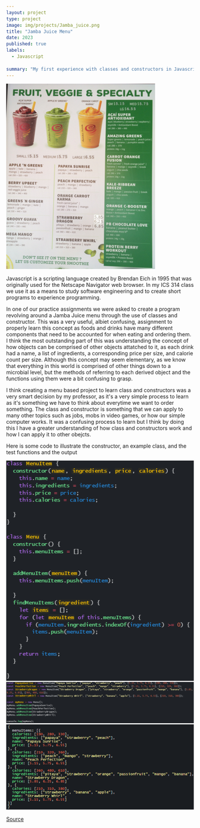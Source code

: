 ```yaml
---
layout: project
type: project
image: img/projects/Jamba_juice.png
title: "Jamba Juice Menu"
date: 2023
published: true
labels:
  - Javascript

summary: "My first experience with classes and constructors in Javascript"
---
```


<img width="400px" class="text-center rounded float-start pe-4" src="../img/projects/jambajuicemenu.jpg">

Javascript is a scripting language created by Brendan Eich in 1995 that was originally used for the Netscape Navigator web browser. In my ICS 314 class we use it as a means to study software engineering and to create short programs to experience programming. 

In one of our practice assignments we were asked to create a program revolving around a Jamba Juice menu through the use of classes and constructor. This was a very useful, albiet confusing, assignment to properly learn this concept as foods and drinks have many different components that need to be accounted for when eating and ordering them. I think the most outstanding part of this was understanding the concept of how objects can be comprised of other objects attatched to it, as each drink had a name, a list of ingredients, a corresponding price per size, and calorie count per size. Although this concept may seem elementary, as we know that everything in this world is comprised of other things down to a microbial level, but the methods of referring to each derived object and the functions using them were a bit confusing to grasp.

I think creating a menu based project to learn class and constructors was a very smart decision by my professor, as it's a very simple process to learn as it's something we have to think about everytime we want to order something. The class and constructor is something that we can apply to many other topics such as jobs, mobs in video games, or how our simple computer works. It was a confusing process to learn but I think by doing this I have a greater understanding of how class and constructors work and how I can apply it to other obejcts.

Here is some code to illustrate the constructor, an example class, and the test functions and the output

<img width="600px" class="text-center p-4" src="../img/projects/Constructor_and_Class.png">
<img width="600px" class="text-center p-4" src="../img/projects/test_function.png">
<img width="600px" class="text-center p-4" src="../img/projects/result.png">

[Source](http://courses.ics.hawaii.edu/ics314s23/morea/javascript-2/experience-jamba-juice-1.html)
